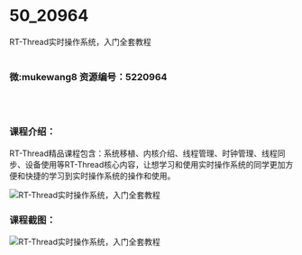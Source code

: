 # 50_20964
RT-Thread实时操作系统，入门全套教程
<br/></br>
<h3>微:mukewang8 资源编号：5220964</h3>
<br/></br>
<h3>课程介绍：</h3>
<p><a title="查看与 RT-Thread 相关的文章" target="_blank">RT-Thread</a>精品课程包含：系统移植、内核介绍、线程管理、时钟管理、线程同步、设备使用等RT-Thread核心内容，让想学习和使用实时操作系统的同学更加方便和快捷的学习到实时操作系统的操作和使用。</p>
<p><img src="https://www.ko996.com/wp-content/uploads/img/2021/09/1-3-300x129.png" alt="RT-Thread实时操作系统，入门全套教程"></p>
<div class="info-desc">
<h3>课程截图：</h3>
<p><img src="https://www.ko996.com/wp-content/uploads/img/2021/09/2-2.png" alt="RT-Thread实时操作系统，入门全套教程"></p>


			
</div>
